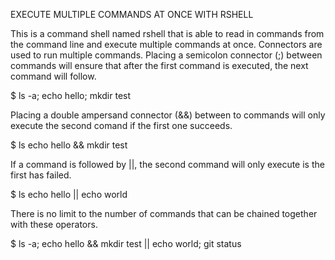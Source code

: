 EXECUTE MULTIPLE COMMANDS AT ONCE WITH RSHELL

   This is a command shell named rshell that is able to read in commands from the
command line and execute multiple commands at once. Connectors are used to run multiple
commands. Placing a semicolon connector (;) between commands will ensure that after 
the first command is executed, the next command will follow. 

$ ls -a; echo hello; mkdir test

Placing a double ampersand connector (&&) between to commands will only execute the
second comand if the first one succeeds.

$ ls echo hello && mkdir test

If a command is followed by ||, the second command will only execute is the first has 
failed.

$ ls echo hello || echo world

There is no limit to the number of commands that can be chained together
with these operators.

$ ls -a; echo hello && mkdir test || echo world; git status


